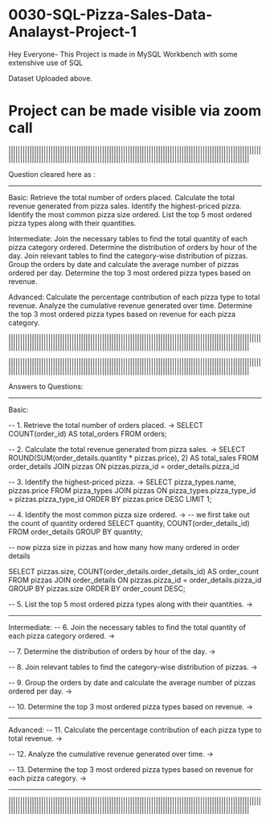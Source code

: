 # 0030-SQL-Pizza-Sales-Data-Analayst-Project-1

Hey Everyone- This Project is made in MySQL Workbench with some extenshive use of SQL

Dataset Uploaded above.

# Project can be made visible via zoom call

|||||||||||||||||||||||||||||||||||||||||||||||||||||||||||||||||||||||||||||||||||||||||||||||||||||||||||||||||||||||||||||||||||||||||||||||||||||||||||||||||||||||||||||||||||||||||||||||||||||||||||||||||||

Question cleared here as :
____________________________________________________________
Basic:
Retrieve the total number of orders placed.
Calculate the total revenue generated from pizza sales.
Identify the highest-priced pizza.
Identify the most common pizza size ordered.
List the top 5 most ordered pizza types along with their quantities.


Intermediate:
Join the necessary tables to find the total quantity of each pizza category ordered.
Determine the distribution of orders by hour of the day.
Join relevant tables to find the category-wise distribution of pizzas.
Group the orders by date and calculate the average number of pizzas ordered per day.
Determine the top 3 most ordered pizza types based on revenue.

Advanced:
Calculate the percentage contribution of each pizza type to total revenue.
Analyze the cumulative revenue generated over time.
Determine the top 3 most ordered pizza types based on revenue for each pizza category.

|||||||||||||||||||||||||||||||||||||||||||||||||||||||||||||||||||||||||||||||||||||||||||||||||||||||||||||||||||||||||||||||||||||||||||||||||||||||||||||||||||||||||||||||||||||||||||||||||||||||||||||||||||


|||||||||||||||||||||||||||||||||||||||||||||||||||||||||||||||||||||||||||||||||||||||||||||||||||||||||||||||||||||||||||||||||||||||||||||||||||||||||||||||||||||||||||||||||||||||||||||||||||||||||||||||||||

Answers to Questions:
____________________________________________________________

Basic:

-- 1. Retrieve the total number of orders placed.
 -> SELECT 
    COUNT(order_id) AS total_orders
FROM
    orders;

-- 2. Calculate the total revenue generated from pizza sales.
 -> SELECT 
    ROUND(SUM(order_details.quantity * pizzas.price),
            2) AS total_sales
FROM
    order_details
        JOIN
    pizzas ON pizzas.pizza_id = order_details.pizza_id

-- 3. Identify the highest-priced pizza.
 -> SELECT 
    pizza_types.name, pizzas.price
FROM
    pizza_types
        JOIN
    pizzas ON pizza_types.pizza_type_id = pizzas.pizza_type_id
ORDER BY pizzas.price DESC
LIMIT 1;

-- 4. Identify the most common pizza size ordered.
 -> -- we first take out the count of quantity ordered
SELECT 
    quantity, COUNT(order_details_id)
FROM
    order_details
GROUP BY quantity;

-- now pizza size in pizzas and how many how many ordered in order details

SELECT 
    pizzas.size,
    COUNT(order_details.order_details_id) AS order_count
FROM
    pizzas
        JOIN
    order_details ON pizzas.pizza_id = order_details.pizza_id
GROUP BY pizzas.size
ORDER BY order_count DESC; 

-- 5. List the top 5 most ordered pizza types along with their quantities.
 -> 


____________________________________________________________

Intermediate:
-- 6. Join the necessary tables to find the total quantity of each pizza category ordered.
 -> 

-- 7. Determine the distribution of orders by hour of the day.
 -> 

-- 8. Join relevant tables to find the category-wise distribution of pizzas.
 -> 

-- 9. Group the orders by date and calculate the average number of pizzas ordered per day.
 -> 

-- 10. Determine the top 3 most ordered pizza types based on revenue.
 -> 
____________________________________________________________


Advanced:
-- 11. Calculate the percentage contribution of each pizza type to total revenue.
 -> 

-- 12. Analyze the cumulative revenue generated over time.
 -> 

-- 13. Determine the top 3 most ordered pizza types based on revenue for each pizza category.
 -> 

____________________________________________________________


|||||||||||||||||||||||||||||||||||||||||||||||||||||||||||||||||||||||||||||||||||||||||||||||||||||||||||||||||||||||||||||||||||||||||||||||||||||||||||||||||||||||||||||||||||||||||||||||||||||||||||||||||||


